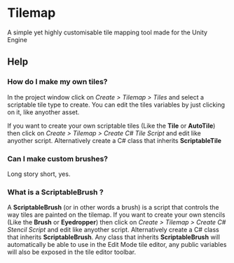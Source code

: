 # Tilemap
A simple yet highly customisable tile mapping tool made for the Unity Engine

## Help

### How do I make my own tiles?
In the project window click on _Create > Tilemap > Tiles_ and select a scriptable tile type to create. You can edit the tiles variables by just clicking on it, like anyother asset.

If you want to create your own scriptable tiles (Like the **Tile** or **AutoTile**) then click on _Create > Tilemap > Create C# Tile Script_ and edit like anyother script. Alternatively create a C# class that inherits **ScriptableTile**

### Can I make custom brushes?
Long story short, yes.


### What is a ScriptableBrush ?
A **ScriptableBrush** (or in other words a brush) is a script that controls the way tiles are painted on the tilemap.
If you want to create your own stencils (Like the **Brush** or **Eyedropper**) then click on _Create > Tilemap > Create C# Stencil Script_ and edit like anyother script. Alternatively create a C# class that inherits **ScriptableBrush**. Any class that inherits **ScriptableBrush** will automatically be able to use in the Edit Mode tile editor, any public variables will also be exposed in the tile editor toolbar.